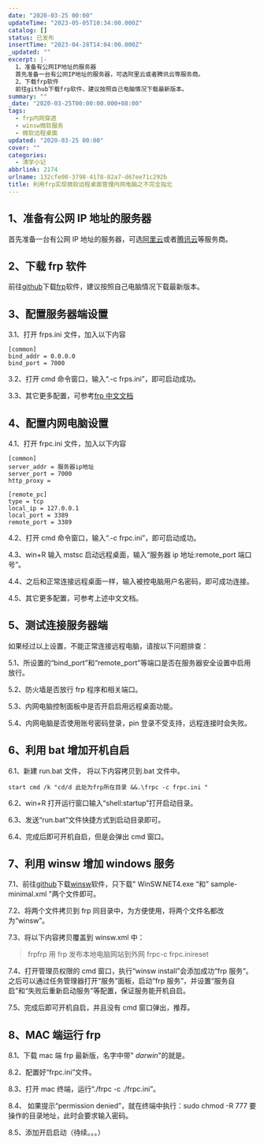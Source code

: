 ```yaml
---
date: "2020-03-25 00:00"
updateTime: "2023-05-05T10:34:00.000Z"
catalog: []
status: 已发布
insertTime: "2023-04-28T14:04:00.000Z"
_updated: ""
excerpt: |-
  1、准备有公网IP地址的服务器
  首先准备一台有公网IP地址的服务器，可选阿里云或者腾讯云等服务商。
  2、下载frp软件
  前往github下载frp软件，建议按照自己电脑情况下载最新版本。
summary: ""
_date: "2020-03-25T00:00:00.000+08:00"
tags:
  - frp内网穿透
  - winsw微软服务
  - 微软远程桌面
updated: "2020-03-25 00:00"
cover: ""
categories:
  - 清学小记
abbrlink: 2174
urlname: 132cfe00-3798-4178-82a7-d67ee71c292b
title: 利用frp实现微软远程桌面管理内网电脑之不完全指北
---
```


## 1、准备有公网 IP 地址的服务器

首先准备一台有公网 IP 地址的服务器，可选[阿里云](https://www.aliyun.com/minisite/goods?userCode=qmdrct9z)或者[腾讯云](https://url.cn/5UPrjHG)等服务商。

## 2、下载 frp 软件

前往[github](https://github.com/fatedier/frp)下载[frp](https://github.com/fatedier/frp/releases)软件，建议按照自己电脑情况下载最新版本。

## 3、配置服务器端设置

3.1、打开 frps.ini 文件，加入以下内容

```text
[common]
bind_addr = 0.0.0.0
bind_port = 7000
```

3.2、打开 cmd 命令窗口，输入“.-c frps.ini”，即可启动成功。

3.3、其它更多配置，可参考[frp 中文文档](https://github.com/fatedier/frp/blob/master/README_zh.md)

## 4、配置内网电脑设置

4.1、打开 frpc.ini 文件，加入以下内容

```text
[common]
server_addr = 服务器ip地址
server_port = 7000
http_proxy =

[remote_pc]
type = tcp
local_ip = 127.0.0.1
local_port = 3389
remote_port = 3389
```

4.2、打开 cmd 命令窗口，输入“.-c frpc.ini”，即可启动成功。

4.3、win+R 输入 mstsc 启动远程桌面，输入“服务器 ip 地址:remote_port 端口号”。

4.4、之后和正常连接远程桌面一样，输入被控电脑用户名密码，即可成功连接。

4.5、其它更多配置，可参考上述中文文档。

## 5、测试连接服务器端

如果经过以上设置，不能正常连接远程电脑，请按以下问题排查：

5.1、所设置的“bind_port”和“remote_port”等端口是否在服务器安全设置中启用放行。

5.2、防火墙是否放行 frp 程序和相关端口。

5.3、内网电脑控制面板中是否开启启用远程桌面功能。

5.4、内网电脑是否使用账号密码登录，pin 登录不受支持，远程连接时会失败。

## 6、利用 bat 增加开机自启

6.1、新建 run.bat 文件， 将以下内容拷贝到.bat 文件中。

```text
start cmd /k "cd/d 此处为frp所在目录 &&.\frpc -c frpc.ini "
```

6.2、win+R 打开运行窗口输入“shell:startup”打开启动目录。

6.3、发送“run.bat”文件快捷方式到启动目录即可。

6.4、完成后即可开机自启，但是会弹出 cmd 窗口。

## 7、利用 winsw 增加 windows 服务

7.1、前往[github](https://github.com/winsw/winsw)下载[winsw](https://github.com/winsw/winsw/releases)软件，只下载" WinSW.NET4.exe “和” sample-minimal.xml "两个文件即可。

7.2、将两个文件拷贝到 frp 同目录中，为方便使用，将两个文件名都改为“winsw”。

7.3、将以下内容拷贝覆盖到 winsw.xml 中：

> frpfrp 用 frp 发布本地电脑网站到外网 frpc-c frpc.inireset

7.4、打开管理员权限的 cmd 窗口，执行“winsw install”会添加成功“frp 服务”。之后可以通过任务管理器打开“服务”面板，启动“frp 服务”，并设置“服务自启”和“失败后重新启动服务”等配置，保证服务能开机自启。

7.5、完成后即可开机自启，并且没有 cmd 窗口弹出，推荐。

## 8、MAC 端运行 frp

8.1、下载 mac 端 frp 最新版，名字中带" _darwin_"的就是。

8.2、配置好“frpc.ini”文件。

8.3、打开 mac 终端，运行“./frpc -c ./frpc.ini”。

8.4、 如果提示“permission denied”，就在终端中执行：sudo chmod -R 777 要操作的目录地址，此时会要求输入密码。

8.5、添加开启启动（待续。。。）

